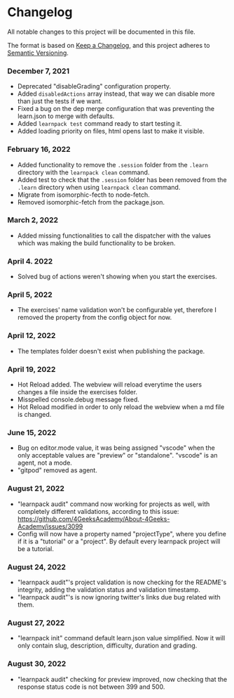 # Changelog

All notable changes to this project will be documented in this file.

The format is based on [Keep a Changelog](https://keepachangelog.com/en/1.0.0/),
and this project adheres to [Semantic Versioning](https://semver.org/spec/v2.0.0.html).

### December 7, 2021

- Deprecated "disableGrading" configuration property.
- Added `disabledActions` array instead, that way we can disable more than just the tests if we want.
- Fixed a bug on the dep merge configuration that was preventing the learn.json to merge with defaults.
- Added `learnpack test` command ready to start testing it.
- Added loading priority on files, html opens last to make it visible.

### February 16, 2022

- Added functionality to remove the `.session` folder from the `.learn` directory with the `learnpack clean` command.
- Added test to check that the `.session` folder has been removed from the `.learn` directory when using `learnpack clean` command.
- Migrate from isomorphic-fecth to node-fetch.
- Removed isomorphic-fetch from the package.json.

### March 2, 2022

- Added missing functionalities to call the dispatcher with the values which was making the build functionality to be broken.

### April 4. 2022

- Solved bug of actions weren't showing when you start the exercises.

### April 5, 2022

- The exercises' name validation won't be configurable yet, therefore I removed the property from the config object for now.

### April 12, 2022

- The templates folder doesn't exist when publishing the package.

### April 19, 2022

- Hot Reload added. The webview will reload everytime the users changes a file inside the exercises folder.
- Misspelled console.debug message fixed.
- Hot Reload modified in order to only reload the webview when a md file is changed.

### June 15, 2022

- Bug on editor.mode value, it was being assigned "vscode" when the only acceptable values are "preview" or "standalone". "vscode" is an agent, not a mode.
- "gitpod" removed as agent.

### August 21, 2022

- "learnpack audit" command now working for projects as well, with completely different validations, according to this issue: https://github.com/4GeeksAcademy/About-4Geeks-Academy/issues/3099
- Config will now have a property named "projectType", where you define if it is a "tutorial" or a "project". By default every learnpack project will be a tutorial.

### August 24, 2022

- "learnpack audit"'s project validation is now checking for the README's integrity, adding the validation status and validation timestamp.
- "learnpack audit"'s is now ignoring twitter's links due bug related with them.

### August 27, 2022

- "learnpack init" command default learn.json value simplified. Now it will only contain slug, description, difficulty, duration and grading.

### August 30, 2022

- "learnpack audit" checking for preview improved, now checking that the response status code is not between 399 and 500.
